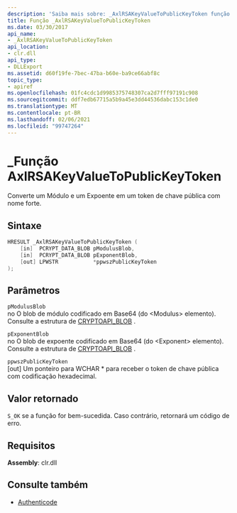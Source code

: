 ```yaml
---
description: 'Saiba mais sobre: _AxlRSAKeyValueToPublicKeyToken função'
title: Função _AxlRSAKeyValueToPublicKeyToken
ms.date: 03/30/2017
api_name:
- _AxlRSAKeyValueToPublicKeyToken
api_location:
- clr.dll
api_type:
- DLLExport
ms.assetid: d60f19fe-7bec-47ba-b60e-ba9ce66abf8c
topic_type:
- apiref
ms.openlocfilehash: 01fc4cdc1d9985375748307ca2d7fff97191c908
ms.sourcegitcommit: ddf7edb67715a5b9a45e3dd44536dabc153c1de0
ms.translationtype: MT
ms.contentlocale: pt-BR
ms.lasthandoff: 02/06/2021
ms.locfileid: "99747264"
---
```

# <a name="_axlrsakeyvaluetopublickeytoken-function"></a>\_Função AxlRSAKeyValueToPublicKeyToken

Converte um Módulo e um Expoente em um token de chave pública com nome forte.

## <a name="syntax"></a>Sintaxe

```cpp
HRESULT _AxlRSAKeyValueToPublicKeyToken (
    [in]  PCRYPT_DATA_BLOB pModulusBlob,
    [in]  PCRYPT_DATA_BLOB pExponentBlob,
    [out] LPWSTR           *ppwszPublicKeyToken
);
```

## <a name="parameters"></a>Parâmetros

 `pModulusBlob`\
 no O blob de módulo codificado em Base64 (do \<Modulus> elemento).  Consulte a estrutura de [CRYPTOAPI_BLOB](/windows/win32/api/dpapi/ns-dpapi-crypt_integer_blob) .

 `pExponentBlob`\
 no O blob de expoente codificado em Base64 (do \<Exponent> elemento). Consulte a estrutura de [CRYPTOAPI_BLOB](/windows/win32/api/dpapi/ns-dpapi-crypt_integer_blob) .

 `ppwszPublicKeyToken`\
 [out] Um ponteiro para WCHAR * para receber o token de chave pública com codificação hexadecimal.

## <a name="return-value"></a>Valor retornado

 `S_OK` se a função for bem-sucedida. Caso contrário, retornará um código de erro.

## <a name="requirements"></a>Requisitos

**Assembly**: clr.dll

## <a name="see-also"></a>Consulte também

- [Authenticode](index.md)
